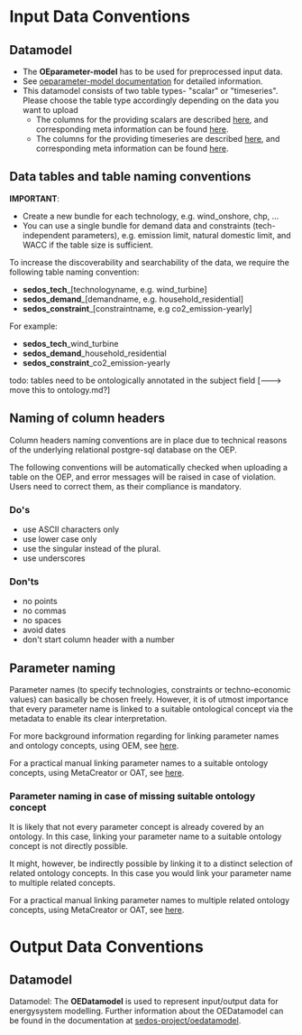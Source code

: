 # Input Data Conventions


## Datamodel

- The **OEparameter-model** has to be used for preprocessed input data. 
- See [oeparameter-model documentation](https://github.com/sedos-project/oedatamodel#oedatamodel-parameter) for detailed information. 
- This datamodel consists of two table types- "scalar" or "timeseries". Please choose the table type accordingly depending on the data you want to upload
   - The columns for the providing scalars are described [here](https://github.com/sedos-project/oedatamodel#scalar-description), and corresponding meta information can be found [here](https://github.com/sedos-project/oedatamodel/blob/main/extended_datamodel/datamodel_scalars.json).
   - The columns for the providing timeseries are described [here](https://github.com/sedos-project/oedatamodel#timeseries-description), and corresponding meta information can be found [here](https://github.com/sedos-project/oedatamodel/blob/main/extended_datamodel/datamodel_timeseries.json).
   

## Data tables and table naming conventions

**IMPORTANT**: 

- Create a new bundle for each technology, e.g. wind_onshore, chp, ...
- You can use a single bundle for demand data and constraints (tech-independent parameters), e.g. emission limit, natural domestic limit, and WACC if the table size is sufficient. 

To increase the discoverability and searchability of the data, we require the following table naming convention:

* **sedos_tech**_[technologyname, e.g. wind_turbine]
* **sedos_demand**_[demandname, e.g. household_residential]
* **sedos_constraint**_[constraintname, e.g co2_emission-yearly]

For example: 

* **sedos_tech**_wind_turbine
* **sedos_demand**_household_residential
* **sedos_constraint**_co2_emission-yearly


todo: tables need to be ontologically annotated in the subject field [---> move this to ontology.md?]

## Naming of column headers

Column headers naming conventions are in place due to technical reasons of the underlying relational postgre-sql database on the OEP. 

The following conventions will be automatically checked when uploading a table on the OEP, and error messages will be raised in case of violation.
Users need to correct them, as their compliance is mandatory.

### Do's
* use ASCII characters only
* use lower case only 
* use the singular instead of the plural.
* use underscores

### Don'ts

* no points
* no commas
* no spaces
* avoid dates
* don't start column header with a number



## Parameter naming

Parameter names (to specify technologies, constraints or techno-economic values) can basically be chosen freely. 
However, it is of utmost importance that every parameter name is linked to a suitable ontological concept via the metadata to enable its clear interpretation.

For more background information regarding for linking parameter names and ontology concepts, using OEM, see [here](ontology.md#Ontological-annotation-of-data).

For a practical manual linking parameter names to a suitable ontology concepts, using MetaCreator or OAT, see [here](ontology.md#Link-a-parameter-name-to-a-suitable-ontology-concept).

### Parameter naming in case of missing suitable ontology concept

It is likely that not every parameter concept is already covered by an ontology. In this case, linking your parameter name to a suitable ontology concept is not directly possible.

It might, however, be indirectly possible by linking it to a distinct selection of related ontology concepts. 
In this case you would link your parameter name to multiple related concepts.

For a practical manual linking parameter names to multiple related ontology concepts, using MetaCreator or OAT, see [here](ontology.md#Link-a-parameter-name-to-multiple-related-ontology-concepts).

# Output Data Conventions

## Datamodel

Datamodel: The **OEDatamodel** is used to represent input/output data for energysystem modelling. 
Further information about the OEDatamodel can be found in the documentation at [sedos-project/oedatamodel](https://github.com/sedos-project/oedatamodel).

